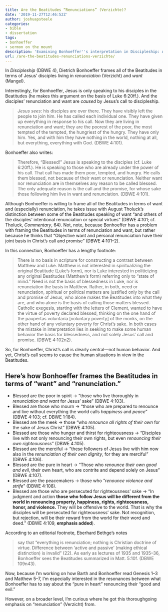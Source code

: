 ```yaml
---
title: Are the Beatitudes “Renunciations” (Verzichte)?
date: '2019-11-27T12:46:52Z'
author: joshuapsteele
categories:
- bible
- dissertation
tags:
- bonhoeffer
- sermon on the mount
description: 'Examining Bonhoeffer''s interpretation in Discipleship: Are the Beatitudes fundamentally about renunciation (Verzicht) and want?'
url: /are-the-beatitudes-renunciations-verzichte/
---
```

In *Discipleship* (DBWE 4), Dietrich Bonhoeffer frames all of the Beatitudes in terms of Jesus’ disciples living in *renunciation* (Verzicht) and *want* (Mangel).

Interestingly, for Bonhoeffer, Jesus is only speaking to his disciples in the Beatitudes (he makes this argument on the basis of Luke 6:20ff.). And the disciples’ renunciation and want are *caused* by Jesus’s call to discipleship.

> *Jesus sees*: his disciples are over there. They have visibly left the people to join him. He has called each individual one. They have given up everything in response to his call. Now they are living in renunciation and want; they are the poorest of the poor, the most tempted of the tempted, the hungriest of the hungry. They have only him. Yes, and with him they have nothing in the world, nothing at all, but everything, everything with God. (DBWE 4:101).

Bonhoeffer also writes:

> Therefore, “Blessed!” Jesus is speaking to the disciples (cf. Luke 6:20ff.). He is speaking to those who are already under the power of his call. That call has made them poor, tempted, and hungry. He calls them blessed, not because of their want or renunciation. Neither want nor renunciation are in themselves any reason to be called blessed. The only adequate reason is the call and the promise, for whose sake those following him live in want and renunciation. (DBWE 4:101).

Although Bonhoeffer is willing to frame all of the Beatitudes in terms of want and (especially) renunciation, he takes issue with August Tholuck’s distinction between some of the Beatitudes speaking of want “and others of the disciples’ intentional renunciation or special virtues” (DBWE 4:101; cf. Tholuck, *Commentary*, 64). Not, note, because Bonhoeffer has a problem with framing the Beatitudes in terms of renunciation and want, but rather because he thinks that “Objective want and personal renunciation have their joint basis in Christ’s call and promise” (DBWE 4:101–2).

In this connection, Bonhoeffer has a lengthy footnote:

> There is no basis in scripture for constructing a contrast between Matthew and Luke. Matthew is not interested in spiritualizing the original Beatitude (Luke’s form), nor is Luke interested in politicizing any original Beatitudes (Matthew’s form) referring only to “state of mind.” Need is not the basis of blessedness in Luke, nor is renunciation the basis in Matthew. Rather, in both, need or renunciation, spiritual or political matters are justified only by the call and promise of Jesus, who alone makes the Beatitudes into what they are, and who alone is the basis of calling those matters blessed. Catholic exegesis, starting with the letters of Clement, wanted to have the virtue of poverty declared blessed, thinking on the one hand of the paupertas voluntaria \[voluntary poverty\] of the monks, on the other hand of any voluntary poverty for Christ’s sake. In both cases the mistake in interpretation lies in seeking to make some human behavior the basis for blessedness, and not solely Jesus’ call and promise. (DBWE 4:102n2).

So, for Bonhoeffer, Christ’s call is clearly central—not human behavior. And yet, Christ’s call seems to cause the human situations in view in the Beatitudes.

## Here’s how Bonhoeffer frames the Beatitudes in terms of “want” and “renunciation.”

- Blessed are the poor in spirit -&gt; “those who live thoroughly in *renunciation and want* for Jesus’ sake” (DBWE 4:103).
- Blessed are those who mourn -&gt; “those who are prepared to renounce and live without everything the world calls *happiness* and *peace*” (DBWE 4:103; cf. DBWE 1:184).
- Blessed are the meek -&gt; those “who *renounce all rights of their own* for the sake of Jesus Christ” (DBWE 4:105).
- Blessed are those who hunger and thirst for righteousness -&gt; “Disciples live with not only renouncing their own rights, but even *renouncing their own righteousness*” (DBWE 4:105).
- Blessed are the merciful -&gt; “these followers of Jesus live with him now also in the *renunciation of their own dignity*, for they are merciful” (DBWE 4:106).
- Blessed are the pure in heart -&gt; “Those who *renounce their own good and evil*, their own heart, who are contrite and depend solely on Jesus” (DBWE 4:107).
- Blessed are the peacemakers -&gt; those who “*renounce violence and strife*” (DBWE 4:108).
- Blessed are those who are persecuted for righteousness’ sake -&gt; “In judgment and action **those who follow Jesus will be different from the world in renouncing property, happiness, rights, righteousness, honor, and violence.** They will be offensive to the world. That is why the disciples will be persecuted for righteousness’ sake. Not recognition, but rejection, will be their reward from the world for their word and deed.” (DBWE 4:109, **emphasis added**).

According to an editorial footnote, Eberhard Bethge’s notes

> say that “everything is renunciation; nothing is Christian doctrine of virtue. Difference between ‘active and passive’ (making ethical distinction) is invalid” (22). As early as lectures of 1935 and 1935–36, Bonhoeffer sees the Beatitudes summarized in Matt. 5:10f. (DBWE 109n43).

Now, because I’m working on how Barth and Bonhoeffer read Genesis 1–3 and Matthew 5–7, I’m especially interested in the resonances between what Bonhoeffer has to say about the “pure in heart” renouncing their “good and evil.”

However, on a broader level, I’m curious where he got this thoroughgoing emphasis on “renunciation” (Verzicht) from.